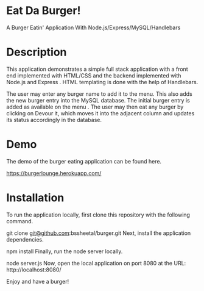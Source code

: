 # Eat Da Burger!

A Burger Eatin' Application With Node.js/Express/MySQL/Handlebars

# Description

This application demonstrates a simple full stack application with a front end implemented with HTML/CSS and the backend implemented with Node.js and Express . HTML templating is done with the help of Handlebars.

The user may enter any burger name to add it to the menu. This also adds the new burger entry into the MySQL database. The initial burger entry is added as available on the menu . The user may then eat any burger by clicking on Devour it, which moves it into the adjacent column and updates its status accordingly in the database.

# Demo

The demo of the burger eating application can be found here.

https://burgerlounge.herokuapp.com/

# Installation

To run the application locally, first clone this repository with the following command.

git clone git@github.com:bssheetal/burger.git
Next, install the application dependencies.

npm install
Finally, run the node server locally.

node server.js
Now, open the local application on port 8080 at the URL: http://localhost:8080/

Enjoy and have a burger!
